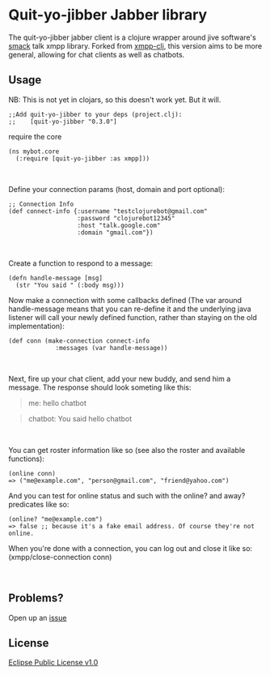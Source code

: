 # Quit-yo-jibber Jabber library

The quit-yo-jibber jabber client is a clojure wrapper around jive software's [smack](http://www.igniterealtime.org/projects/smack/) talk xmpp library. Forked from [xmpp-clj](http://github.com/zkim/xmpp-clj), this version aims to be more general, allowing for chat clients as well as chatbots.

## Usage
NB: This is not yet in clojars, so this doesn't work yet. But it will.

    ;;Add quit-yo-jibber to your deps (project.clj):
    ;;    [quit-yo-jibber "0.3.0"]

require the core

    (ns mybot.core
      (:require [quit-yo-jibber :as xmpp]))

<br />

Define your connection params (host, domain and port optional):

    ;; Connection Info
    (def connect-info {:username "testclojurebot@gmail.com"
                       :password "clojurebot12345"
                       :host "talk.google.com"
                       :domain "gmail.com"})
<br />

Create a function to respond to a message:

    (defn handle-message [msg]
      (str "You said " (:body msg)))

Now make a connection with some callbacks defined (The var around handle-message means that you can re-define it and the underlying java listener will call your newly defined function, rather than staying on the old implementation):

    (def conn (make-connection connect-info 
                 :messages (var handle-message))

<br />

Next, fire up your chat client, add your new buddy, and send him a message.  The response should look someting like this:

> me: hello chatbot  

> chatbot: You said hello chatbot
<br />  


You can get roster information like so (see also the roster and available functions):

    (online conn)
    => ("me@example.com", "person@gmail.com", "friend@yahoo.com")
    
And you can test for online status and such with the online? and away? predicates like so:

    (online? "me@example.com")
    => false ;; because it's a fake email address. Of course they're not online.


When you're done with a connection, you can log out and close it like so:
    (xmpp/close-connection conn)

<br />

## Problems?

Open up an [issue](/issues)

## License

[Eclipse Public License v1.0](http://www.eclipse.org/legal/epl-v10.html)
